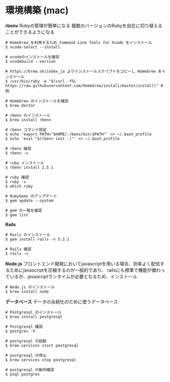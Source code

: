 # 環境構築 (mac)

**rbenv**
Rubyの管理が簡単になる
複数のバージョンのRubyを自在に切り替えることができるようになる

```
# Homebrew を利用するため Command Line Tools for Xcode をインストール
$ xcode-select --install

# xcodeのインストールを確認
$ xcodebuild --version

# https://brew.sh/index_ja よりインストールスクリプトをコピーし Homebrew をインストール
$ /usr/bin/ruby -e "$(curl -fSL https://raw.githubusercontent.com/Homebrew/install/master/install)" # 例

# Homebrew のインストールを確認
$ brew doctor

# rbenv のインストール
$ brew install rbenv

# rbenv コマンド設定
$ echo 'export PATH="$HOME/.rbenv/bin:$PATH"' >> ~/.bash_profile
$ echo 'eval "$(rbenv init -)"' >> ~/.bash_profile

# rbenv 確認
$ rbenv -v

# ruby インストール
$ rbenv install 2.5.1

# ruby 確認
$ ruby -v
$ which ruby

# RubyGems のアップデート
$ gem update --system

# gem の一覧を確認
$ gem list
```

**Rails**
```
# Rails のインストール
$ gem install rails -v 5.2.1

# Rails 確認
$ rails -v
```

**Node.js**
フロントエンド開発においてjavascriptを用いる場合、効率よく配信するためにjavascriptを圧縮するのが一般的であり、
railsにも標準で機能が備わっているが、javascriptランタイムが必要となるため、インストール
```
# Node.js のインストール
$ brew install node
```

**データベース**
データの永続化のために使うデータベース
```
# Postgresql のインストール
$ brew install postgresql

# Postgresql 確認
$ postgres -V

# postgresql の起動
$ brew services start postgresql

# postgresql の停止
$ brew services stop postgresql

# postgresql の動作確認
$ psql postgres
```